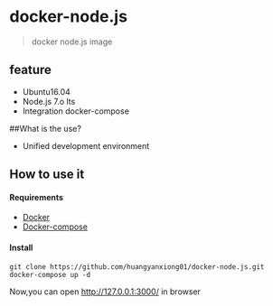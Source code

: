 # docker-node.js
> docker node.js image

## feature
- Ubuntu16.04
- Node.js 7.o lts
- Integration docker-compose

##What is the use?
- Unified development environment

## How to use it

#### Requirements
- [Docker](https://www.docker.com/)
- [Docker-compose](https://github.com/docker/compose/releases)

#### Install
```
git clone https://github.com/huangyanxiong01/docker-node.js.git
docker-compose up -d
```

Now,you can open http://127.0.0.1:3000/ in browser
